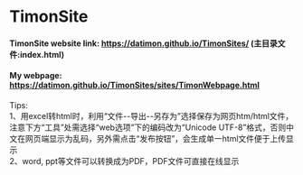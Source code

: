 # TimonSite 

#### TimonSite website link: https://datimon.github.io/TimonSites/ (主目录文件:index.html)  

#### My webpage: https://datimon.github.io/TimonSites/sites/TimonWebpage.html  
  
Tips:  
1、用excel转html时，利用“文件--导出--另存为”选择保存为网页htm/html文件，注意下方“工具”处需选择“web选项”下的编码改为“Unicode UTF-8”格式，否则中文在网页端显示为乱码，另外需点击“发布按钮”，会生成单一html文件便于上传显示  
2、word, ppt等文件可以转换成为PDF，PDF文件可直接在线显示


